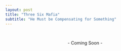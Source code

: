 ```yaml
---
layout: post
title: "Three Six Mafia"
subtitle: "He Must be Compensating for Something"
---
```



<br/>

<p style='text-align: center;'> - Coming Soon - </p>
